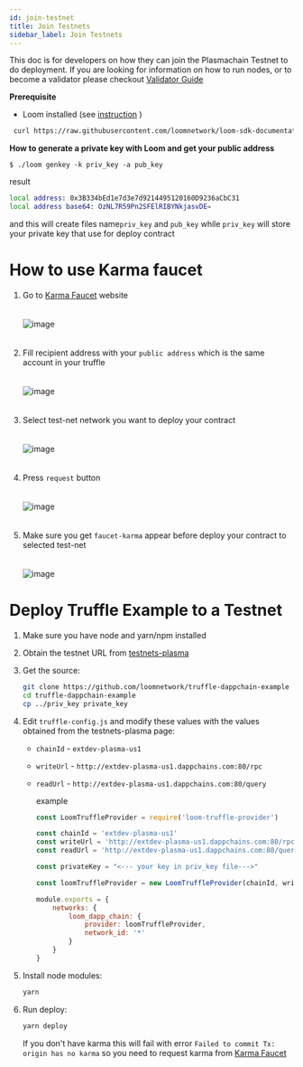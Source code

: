```yaml
---
id: join-testnet
title: Join Testnets
sidebar_label: Join Testnets
---
```


This doc is for developers on how they can join the Plasmachain Testnet to do deployment. If you are looking for information on how to run nodes, or to become a validator please checkout [Validator Guide](validator.html)

**Prerequisite**
 - Loom installed (see [instruction](https://loomx.io/developers/docs/en/basic-install-osx.html#installation) )

```bash
 curl https://raw.githubusercontent.com/loomnetwork/loom-sdk-documentation/master/scripts/get_loom.sh | sh
 ```

**How to generate a private key with Loom and get your public address**

```
$ ./loom genkey -k priv_key -a pub_key
```

result

```bash
local address: 0x3B334bEd1e7d3e7d9214495120160D9236aCbC31
local address base64: OzNL7R59Pn2SFElRIBYNkjasvDE=
```
and this will create files name`priv_key` and `pub_key` 
while `priv_key` will store your private key that use for deploy contract


# How to use Karma faucet
  
1. Go to [Karma Faucet](https://faucet.dappchains.com) website
<br/><br/><br/>
![image](/developers/img/faucet/1.png)
<br/><br/><br/>
2. Fill recipient address with your `public address` which is the same account in your truffle
<br/><br/><br/>
![image](/developers/img/faucet/2.png)
<br/><br/><br/>
3. Select test-net network you want to deploy your contract
<br/><br/><br/>
![image](/developers/img/faucet/3.png)
<br/><br/><br/>
4. Press `request` button
<br/><br/><br/>
![image](/developers/img/faucet/4.png)
<br/><br/><br/>
5. Make sure you get `faucet-karma` appear before deploy your contract to selected test-net
<br/><br/><br/>
![image](/developers/img/faucet/5.png)


# Deploy Truffle Example to a Testnet

1. Make sure you have node and yarn/npm installed
1. Obtain the testnet URL from [testnets-plasma](testsnets-plasma.html)
1. Get the source:
    ```bash
    git clone https://github.com/loomnetwork/truffle-dappchain-example
    cd truffle-dappchain-example
    cp ../priv_key private_key
    ```
1. Edit `truffle-config.js` and modify these values with the values obtained from the testnets-plasma page:
    * `chainId` - `extdev-plasma-us1`
    * `writeUrl` - `http://extdev-plasma-us1.dappchains.com:80/rpc`
    * `readUrl` - `http://extdev-plasma-us1.dappchains.com:80/query`
        
        example 
        ```js
        const LoomTruffleProvider = require('loom-truffle-provider') 

        const chainId = 'extdev-plasma-us1'
        const writeUrl = 'http://extdev-plasma-us1.dappchains.com:80/rpc'
        const readUrl = 'http://extdev-plasma-us1.dappchains.com:80/query'

        const privateKey = "<--- your key in priv_key file--->"

        const loomTruffleProvider = new LoomTruffleProvider(chainId, writeUrl, readUrl, privateKey) 

        module.exports = { 
            networks: { 
                loom_dapp_chain: { 
                    provider: loomTruffleProvider, 
                    network_id: '*' 
                }
            } 
        }
        ```
        
1. Install node modules:
    ```bash
    yarn
    ```
1. Run deploy:
    ```bash
    yarn deploy
    ```
    If you don't have karma this will fail with error `Failed to commit Tx: origin has no karma`
    so you need to request karma from [Karma Faucet](http://faucet.dappchains.com)
